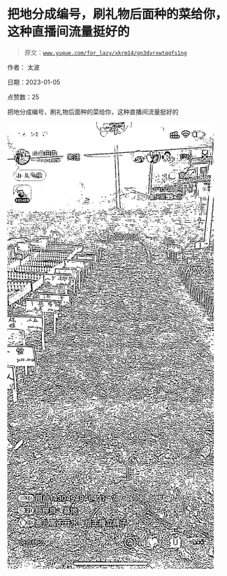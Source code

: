 # 把地分成编号，刷礼物后面种的菜给你，这种直播间流量挺好的

> 原文：[`www.yuque.com/for_lazy/xkrm14/gn3dvrxwtqqfs1ng`](https://www.yuque.com/for_lazy/xkrm14/gn3dvrxwtqqfs1ng)

作者： 太波 

日期：2023-01-05 

点赞数：25 

把地分成编号，刷礼物后面种的菜给你，这种直播间流量挺好的 

![](img/88ebaa49bfa10aa838859768bebaf08c.png) 

